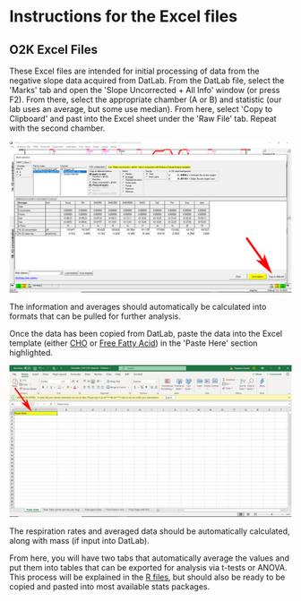 # Instructions for the Excel files

## O2K Excel Files
These Excel files are intended for initial processing of data from the negative slope data acquired from DatLab. From the DatLab file, select the 'Marks' tab and open the 'Slope Uncorrected + All Info' window (or press F2). From there, select the appropriate chamber (A or B) and statistic (our lab uses an average, but some use median). From here, select 'Copy to Clipboard' and past into the Excel sheet under the 'Raw File' tab. Repeat with the second chamber.

![](Images/Excel_Instructions.png)

The information and averages should automatically be calculated into formats that can be pulled for further analysis.

Once the data has been copied from DatLab, paste the data into the Excel template 
(either [CHO](
/Excel%20Analysis/Template_CHO_O2K_Analysis.xlsx) or 
[Free Fatty Acid](/Excel%20Analysis/Template_FFA_O2K_Analysis.xlsx)) in the 'Paste Here' section highlighted.

![](/Images/Excel_paste.png)

The respiration rates and averaged data should be automatically calculated, along with mass (if input into DatLab).

From here, you will have two tabs that automatically average the values and put them into tables that can be exported for analysis via 
t-tests or ANOVA. This process will be explained in the [R files](/R%20Files), but should also be ready to be copied and pasted into most
available stats packages.
